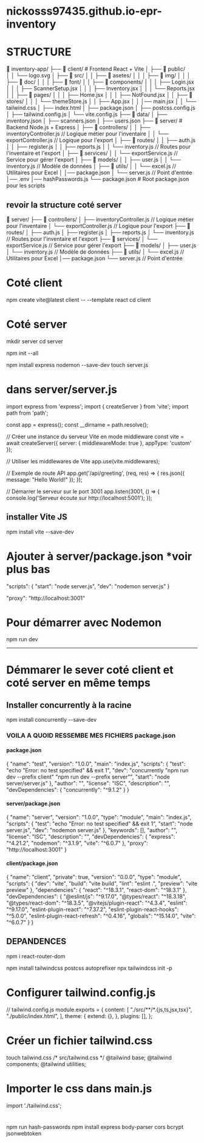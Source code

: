 # nickosss97435.github.io-epr-inventory


# STRUCTURE

📁 inventory-app/
├── 📁 client/              # Frontend React + Vite
│   ├── 📁 public/  
│   │   └── logo.svg
│   ├── 📁 src/
│   │   ├── 📁 asetes/
│   │   │   ├── 📁 img/
│   │   │   ├── 📁 doc/
│   │   │   ├── 📁 font/
│   │   ├── 📁 components/
│   │   │   ├── Login.jsx
│   │   │   ├── ScannerSetup.jsx
│   │   │   ├── Inventory.jsx
│   │   │   └── Reports.jsx
│   │   ├── 📁 pages/
│   │   │   ├── Home.jsx 
│   │   │   ├── NotFound.jsx 
│   │   ├── 📁 stores/
│   │   │   └── themeStore.js
│   │   ├── App.jsx
│   │   │── main.jsx
│   │   └── tailwind.css
│   ├── index.html
│   ├── package.json
│   ├── postcss.config.js
│   ├── tailwind.config.js
│   └── vite.config.js
├── 📁 data/
│   ├── inventory.json
│   ├── scanners.json
│   ├── users.json
├── 📁 server/                 # Backend Node.js + Express
│   ├── 📁 controllers/
│   │   ├── inventoryController.js   // Logique métier pour l'inventaire
│   │   └── exportController.js      // Logique pour l'export
│   ├── 📁 routes/
│   │   ├── auth.js
│   │   ├── register.js
│   │   ├── reports.js
│   │   └── inventory.js             // Routes pour l'inventaire et l'export
│   ├── 📁 services/
│   │   └── exportService.js         // Service pour gérer l'export
│   ├── 📁 models/
│   │   ├── user.js
│   │   └── inventory.js             // Modèle de données
│   ├── 📁 utils/
│   │   └── excel.js                 // Utilitaires pour Excel
│   │── package.json
│   └── server.js                    // Point d'entrée
│── .env
│── hashPasswords.js
└── package.json              # Root package.json pour les scripts

## revoir la structure coté server
📁 server/
├── 📁 controllers/
│   ├── inventoryController.js   // Logique métier pour l'inventaire
│   └── exportController.js      // Logique pour l'export
├── 📁 routes/
│   ├── auth.js
│   ├── register.js
│   ├── reports.js
│   └── inventory.js             // Routes pour l'inventaire et l'export
├── 📁 services/
│   └── exportService.js         // Service pour gérer l'export
├── 📁 models/
│   ├── user.js
│   └── inventory.js             // Modèle de données
├── 📁 utils/
│   └── excel.js                 // Utilitaires pour Excel
│── package.json
└── server.js                    // Point d'entrée


# Coté client

npm create vite@latest client -- --template react
cd client

# Coté server
mkdir server
cd server

npm init --all

npm install express nodemon --save-dev
touch server.js

# dans server/server.js
import express from 'express';
import { createServer } from 'vite';
import path from 'path';

const app = express();
const __dirname = path.resolve();

// Créer une instance du serveur Vite en mode middleware
const vite = await createServer({
    server: { middlewareMode: true },
    appType: 'custom'
});

// Utiliser les middlewares de Vite
app.use(vite.middlewares);

// Exemple de route API
app.get('/api/greeting', (req, res) => {
    res.json({ message: "Hello World!" });
});

// Démarrer le serveur sur le port 3001
app.listen(3001, () => {
    console.log('Serveur écoute sur http://localhost:5001');
});

## installer Vite JS
npm install vite --save-dev

# Ajouter à server/package.json *voir plus bas
"scripts": {
    "start": "node server.js",
    "dev": "nodemon server.js"
}


"proxy": "http://localhost:3001"

# Pour démarrer avec Nodemon
npm run dev  

-------------------------------------------------------------
# Démmarer le sever coté client et coté server en même temps
## Installer concurrently à la racine
npm install concurrently --save-dev

### VOILA A QUOID RESSEMBE MES FICHIERS package.json

#### package.json
{
  "name": "test",
  "version": "1.0.0",
  "main": "index.js",
  "scripts": {
    "test": "echo \"Error: no test specified\" && exit 1",
    "dev": "concurrently \"npm run dev --prefix client\" \"npm run dev --prefix server\"",
    "start": "node server/server.js"
  },
  "author": "",
  "license": "ISC",
  "description": "",
  "devDependencies": {
    "concurrently": "^9.1.2"
  }
}

#### server/package.json
{
  "name": "server",
  "version": "1.0.0",
  "type": "module",
  "main": "index.js",
  "scripts": {
    "test": "echo \"Error: no test specified\" && exit 1",
    "start": "node server.js",
    "dev": "nodemon server.js"
  },
  "keywords": [],
  "author": "",
  "license": "ISC",
  "description": "",
  "devDependencies": {
    "express": "^4.21.2",
    "nodemon": "^3.1.9",
    "vite": "^6.0.7"
  },
  "proxy": "http://localhost:3001"
}

#### client/package.json
{
  "name": "client",
  "private": true,
  "version": "0.0.0",
  "type": "module",
  "scripts": {
    "dev": "vite",
    "build": "vite build",
    "lint": "eslint .",
    "preview": "vite preview"
  },
  "dependencies": {
    "react": "^18.3.1",
    "react-dom": "^18.3.1"
  },
  "devDependencies": {
    "@eslint/js": "^9.17.0",
    "@types/react": "^18.3.18",
    "@types/react-dom": "^18.3.5",
    "@vitejs/plugin-react": "^4.3.4",
    "eslint": "^9.17.0",
    "eslint-plugin-react": "^7.37.2",
    "eslint-plugin-react-hooks": "^5.0.0",
    "eslint-plugin-react-refresh": "^0.4.16",
    "globals": "^15.14.0",
    "vite": "^6.0.7"
  }
}



## DEPANDENCES ##

npm i react-router-dom

npm install tailwindcss postcss autoprefixer
npx tailwindcss init -p
# Configurer tailwind.config.js
// tailwind.config.js
module.exports = {
  content: [
    "./src/**/*.{js,ts,jsx,tsx}",
    "./public/index.html",
  ],
  theme: {
    extend: {},
  },
  plugins: [],
};

# Créer un fichier tailwind.css
touch tailwind.css
/* src/tailwind.css */
@tailwind base;
@tailwind components;
@tailwind utilities;

# Importer le css dans main.js

import './tailwind.css';

# 

npm run hash-passwords
npm install express body-parser cors bcrypt jsonwebtoken
